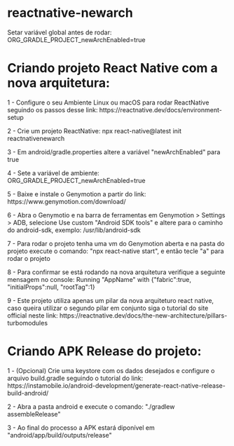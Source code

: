 # reactnative-newarch
Setar variável global antes de rodar: ORG_GRADLE_PROJECT_newArchEnabled=true

# Criando projeto React Native com a nova arquitetura:

<p>1 - Configure o seu Ambiente Linux ou macOS para rodar ReactNative seguindo os passos desse link: https://reactnative.dev/docs/environment-setup</p> 
<p>2 - Crie um projeto ReactNative: npx react-native@latest init reactnativenewarch</p> 
<p>3 - Em android/gradle.properties altere a variável "newArchEnabled" para true</p>
<p>4 - Sete a variável de ambiente: ORG_GRADLE_PROJECT_newArchEnabled=true</p>
<p>5 - Baixe e instale o Genymotion a partir do link: https://www.genymotion.com/download/</p>
<p>6 - Abra o Genymotio e na barra de ferramentas em Genymotion > Settings > ADB, selecione Use custom "Android SDK tools" e altere para o caminho do android-sdk, exemplo: /usr/lib/android-sdk</p>
<p>7 - Para rodar o projeto tenha uma vm do Genymotion aberta e na pasta do projeto execute o comando: "npx react-native start", e então tecle "a" para rodar o projeto</p>
<p>8 - Para confirmar se está rodando na nova arquitetura verifique a seguinte mensagem no console: Running "AppName" with {"fabric":true, "initialProps":null, "rootTag":1}</p>
<p>9 - Este projeto utiliza apenas um pilar da nova arquiteturo react native, caso queira utilizar o segundo pilar em conjunto siga o tutorial do site official neste link: https://reactnative.dev/docs/the-new-architecture/pillars-turbomodules</p>

# Criando APK Release do projeto:

<p>1 - (Opcional) Crie uma keystore com os dados desejados e configure o arquivo build.gradle seguindo o tutorial do link: https://instamobile.io/android-development/generate-react-native-release-build-android/</p>
<p>2 - Abra a pasta android e execute o comando: "./gradlew assembleRelease"</p>
<p>3 - Ao final do processo a APK estará diponível em "android/app/build/outputs/release"</p>